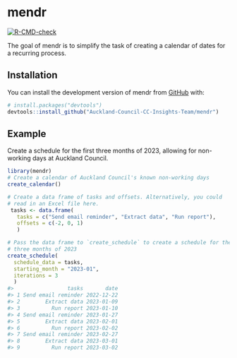 
<!-- README.md is generated from README.Rmd. Please edit that file -->

# mendr

<!-- badges: start -->

[![R-CMD-check](https://github.com/Auckland-Council-CC-Insights-Team/mendr/actions/workflows/R-CMD-check.yaml/badge.svg)](https://github.com/Auckland-Council-CC-Insights-Team/mendr/actions/workflows/R-CMD-check.yaml)
<!-- badges: end -->

The goal of mendr is to simplify the task of creating a calendar of
dates for a recurring process.

## Installation

You can install the development version of mendr from
[GitHub](https://github.com/) with:

``` r
# install.packages("devtools")
devtools::install_github("Auckland-Council-CC-Insights-Team/mendr")
```

## Example

Create a schedule for the first three months of 2023, allowing for
non-working days at Auckland Council.

``` r
library(mendr)
# Create a calendar of Auckland Council's known non-working days
create_calendar()

# Create a data frame of tasks and offsets. Alternatively, you could
# read in an Excel file here.
 tasks <- data.frame(
   tasks = c("Send email reminder", "Extract data", "Run report"),
   offsets = c(-2, 0, 1)
   )

# Pass the data frame to `create_schedule` to create a schedule for the first
# three months of 2023
create_schedule(
  schedule_data = tasks,
  starting_month = "2023-01",
  iterations = 3
  )
#>                 tasks       date
#> 1 Send email reminder 2022-12-22
#> 2        Extract data 2023-01-09
#> 3          Run report 2023-01-10
#> 4 Send email reminder 2023-01-27
#> 5        Extract data 2023-02-01
#> 6          Run report 2023-02-02
#> 7 Send email reminder 2023-02-27
#> 8        Extract data 2023-03-01
#> 9          Run report 2023-03-02
```
